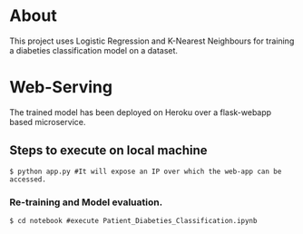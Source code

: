 # About
This project uses Logistic Regression and K-Nearest Neighbours for training a diabeties classification model on a dataset.

# Web-Serving
The trained model has been deployed on Heroku over a flask-webapp based microservice.

## Steps to execute on local machine
```
$ python app.py #It will expose an IP over which the web-app can be accessed.
```
### Re-training and Model evaluation.
```
$ cd notebook #execute Patient_Diabeties_Classification.ipynb
```
